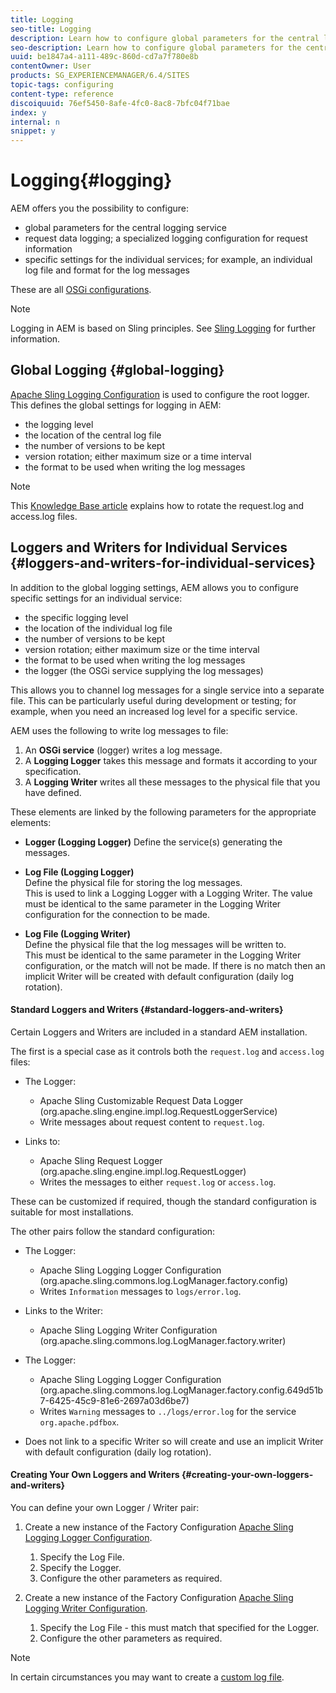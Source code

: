 ```yaml
---
title: Logging
seo-title: Logging
description: Learn how to configure global parameters for the central logging service, specific settings for the individual services or how to request data logging.
seo-description: Learn how to configure global parameters for the central logging service, specific settings for the individual services or how to request data logging.
uuid: be1847a4-a111-489c-860d-cd7a7f780e8b
contentOwner: User
products: SG_EXPERIENCEMANAGER/6.4/SITES
topic-tags: configuring
content-type: reference
discoiquuid: 76ef5450-8afe-4fc0-8ac8-7bfc04f71bae
index: y
internal: n
snippet: y
---
```


# Logging{#logging}

AEM offers you the possibility to configure:

* global parameters for the central logging service
* request data logging; a specialized logging configuration for request information
* specific settings for the individual services; for example, an individual log file and format for the log messages

These are all [OSGi configurations](../../../sites/deploying/using/configuring-osgi.md).

>[!NOTE]
>
>Logging in AEM is based on Sling principles. See [Sling Logging](http://sling.apache.org/site/logging.html) for further information.

## Global Logging {#global-logging}

[Apache Sling Logging Configuration](../../../sites/deploying/using/osgi-configuration-settings.md#apacheslingloggingconfiguration) is used to configure the root logger. This defines the global settings for logging in AEM:

* the logging level
* the location of the central log file
* the number of versions to be kept
* version rotation; either maximum size or a time interval  
* the format to be used when writing the log messages

>[!NOTE]
>
>This [Knowledge Base article](/content/help/en/experience-manager/kb/HowToRotateRequestAndAccessLog) explains how to rotate the request.log and access.log files.

## Loggers and Writers for Individual Services {#loggers-and-writers-for-individual-services}

In addition to the global logging settings, AEM allows you to configure specific settings for an individual service:

* the specific logging level
* the location of the individual log file
* the number of versions to be kept
* version rotation; either maximum size or the time interval   
* the format to be used when writing the log messages
* the logger (the OSGi service supplying the log messages)

This allows you to channel log messages for a single service into a separate file. This can be particularly useful during development or testing; for example, when you need an increased log level for a specific service.

AEM uses the following to write log messages to file:

1. An **OSGi service** (logger) writes a log message.
1. A **Logging Logger** takes this message and formats it according to your specification.
1. A **Logging Writer** writes all these messages to the physical file that you have defined.

These elements are linked by the following parameters for the appropriate elements:

* **Logger (Logging Logger)** 
  Define the service(s) generating the messages.

* **Log File (Logging Logger)** `` ``   
  Define the physical file for storing the log messages.  
  This is used to link a Logging Logger with a Logging Writer. The value must be identical to the same parameter in the Logging Writer configuration for the connection to be made.  

* **Log File (Logging Writer)** `` ``   
  Define the physical file that the log messages will be written to.  
  This must be identical to the same parameter in the Logging Writer configuration, or the match will not be made. If there is no match then an implicit Writer will be created with default configuration (daily log rotation).

#### Standard Loggers and Writers {#standard-loggers-and-writers}

Certain Loggers and Writers are included in a standard AEM installation.

The first is a special case as it controls both the `request.log` and `access.log` files:

* The Logger:

    * Apache Sling Customizable Request Data Logger  
      (org.apache.sling.engine.impl.log.RequestLoggerService)
    * Write messages about request content to `request.log`.

* Links to:

    * Apache Sling Request Logger  
      (org.apache.sling.engine.impl.log.RequestLogger)
    * Writes the messages to either `request.log` or `access.log`.

These can be customized if required, though the standard configuration is suitable for most installations.

The other pairs follow the standard configuration:

* The Logger:

    * Apache Sling Logging Logger Configuration  
      (org.apache.sling.commons.log.LogManager.factory.config)
    * Writes `Information` messages to `logs/error.log`.

* Links to the Writer:

    * Apache Sling Logging Writer Configuration  
      (org.apache.sling.commons.log.LogManager.factory.writer)

* The Logger:

    * Apache Sling Logging Logger Configuration  
      (org.apache.sling.commons.log.LogManager.factory.config.649d51b7-6425-45c9-81e6-2697a03d6be7)
    * Writes `Warning` messages to `../logs/error.log` for the service `org.apache.pdfbox`.

* Does not link to a specific Writer so will create and use an implicit Writer with default configuration (daily log rotation).

#### Creating Your Own Loggers and Writers {#creating-your-own-loggers-and-writers}

You can define your own Logger / Writer pair:

1. Create a new instance of the Factory Configuration [Apache Sling Logging Logger Configuration](../../../sites/deploying/using/osgi-configuration-settings.md#apacheslingloggingloggerconfigurationfactoryconfiguration).

    1. Specify the Log File.
    1. Specify the Logger.
    1. Configure the other parameters as required.

1. Create a new instance of the Factory Configuration [Apache Sling Logging Writer Configuration](../../../sites/deploying/using/osgi-configuration-settings.md#apacheslingloggingwriterconfigurationfactoryconfiguration).

    1. Specify the Log File - this must match that specified for the Logger.
    1. Configure the other parameters as required.

>[!NOTE]
>
>In certain circumstances you may want to create a [custom log file](../../../sites/deploying/using/monitoring-and-maintaining.md#createacustomlogfile).

